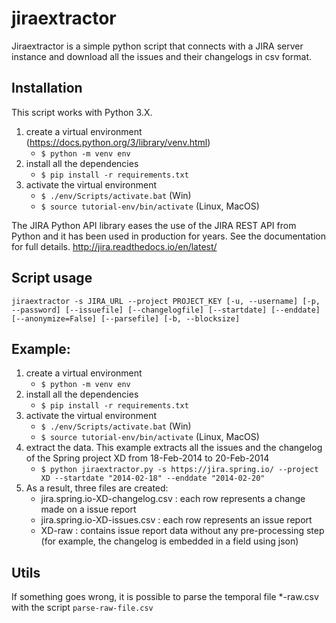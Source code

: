 # jiraextractor
Jiraextractor is a simple python script that connects with a JIRA server instance and download all the issues and their changelogs in csv format. 

## Installation

This script works with Python 3.X.

1. create a virtual environment (https://docs.python.org/3/library/venv.html)
   * `$ python -m venv env`
2. install all the dependencies 
   * `$ pip install -r requirements.txt`
3. activate the virtual environment
   * `$ ./env/Scripts/activate.bat` (Win)
   * `$ source tutorial-env/bin/activate` (Linux, MacOS) 

The JIRA Python API library eases the use of the JIRA REST API from Python and it has been used in production for years. See the documentation for full details. http://jira.readthedocs.io/en/latest/

## Script usage

`jiraextractor -s JIRA_URL --project PROJECT_KEY [-u, --username] [-p, --password] [--issuefile] [--changelogfile] [--startdate] [--enddate] [--anonymize=False] [--parsefile] [-b, --blocksize]`

## Example:

1. create a virtual environment 
   * `$ python -m venv env`
2. install all the dependencies 
   * `$ pip install -r requirements.txt`
3. activate the virtual environment
   * `$ ./env/Scripts/activate.bat` (Win)
   * `$ source tutorial-env/bin/activate` (Linux, MacOS) 
4. extract the data. This example extracts all the issues and the changelog of the Spring project XD from 18-Feb-2014 to 20-Feb-2014 
   * `$ python jiraextractor.py -s https://jira.spring.io/ --project XD --startdate "2014-02-18" --enddate "2014-02-20"`
5. As a result, three files are created:
   * jira.spring.io-XD-changelog.csv : each row represents a change made on a issue report
   * jira.spring.io-XD-issues.csv : each row represents an issue report
   * XD-raw : contains issue report data without any pre-processing step (for example, the changelog is embedded in a field using json)

## Utils

If something goes wrong, it is possible to parse the temporal file *-raw.csv with the script `parse-raw-file.csv`
